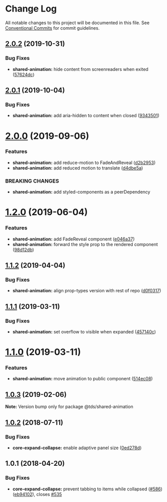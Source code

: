 # Change Log

All notable changes to this project will be documented in this file.
See [Conventional Commits](https://conventionalcommits.org) for commit guidelines.

## [2.0.2](https://github.com/telusdigital/tds/compare/@tds/shared-animation@2.0.1...@tds/shared-animation@2.0.2) (2019-10-31)


### Bug Fixes

* **shared-animation:** hide content from screenreaders when exited ([57624dc](https://github.com/telusdigital/tds/commit/57624dc))





## [2.0.1](https://github.com/telusdigital/tds/compare/@tds/shared-animation@2.0.0...@tds/shared-animation@2.0.1) (2019-10-04)


### Bug Fixes

* **shared-animation:** add aria-hidden to content when closed ([9343501](https://github.com/telusdigital/tds/commit/9343501))





# [2.0.0](https://github.com/telusdigital/tds/compare/@tds/shared-animation@1.2.0...@tds/shared-animation@2.0.0) (2019-09-06)


### Features

* **shared-animation:** add reduce-motion to FadeAndReveal ([d2b2953](https://github.com/telusdigital/tds/commit/d2b2953))
* **shared-animation:** add reduced motion to translate ([d4dbe5a](https://github.com/telusdigital/tds/commit/d4dbe5a))


### BREAKING CHANGES

* **shared-animation:** add styled-components as a peerDependency





# [1.2.0](https://github.com/telusdigital/tds/compare/@tds/shared-animation@1.1.2...@tds/shared-animation@1.2.0) (2019-06-04)

### Features

- **shared-animation:** add FadeReveal component ([e046a37](https://github.com/telusdigital/tds/commit/e046a37))
- **shared-animation:** forward the style prop to the rendered component ([98d12db](https://github.com/telusdigital/tds/commit/98d12db))

## [1.1.2](https://github.com/telusdigital/tds/compare/@tds/shared-animation@1.1.1...@tds/shared-animation@1.1.2) (2019-04-04)

### Bug Fixes

- **shared-animation:** align prop-types version with rest of repo ([d0f0317](https://github.com/telusdigital/tds/commit/d0f0317))

## [1.1.1](https://github.com/telusdigital/tds/compare/@tds/shared-animation@1.1.0...@tds/shared-animation@1.1.1) (2019-03-11)

### Bug Fixes

- **shared-animation:** set overflow to visible when expanded ([457140c](https://github.com/telusdigital/tds/commit/457140c))

# [1.1.0](https://github.com/telusdigital/tds/compare/@tds/shared-animation@1.0.3...@tds/shared-animation@1.1.0) (2019-03-11)

### Features

- **shared-animation:** move animation to public component ([514ec08](https://github.com/telusdigital/tds/commit/514ec08))

## [1.0.3](https://github.com/telus/tds-core/compare/@tds/shared-animation@1.0.2...@tds/shared-animation@1.0.3) (2019-02-06)

**Note:** Version bump only for package @tds/shared-animation

<a name="1.0.2"></a>

## [1.0.2](https://github.com/telus/tds-core/compare/@tds/shared-animation@1.0.1...@tds/shared-animation@1.0.2) (2018-07-11)

### Bug Fixes

- **core-expand-collapse:** enable adaptive panel size ([0ed278d](https://github.com/telus/tds-core/commit/0ed278d))

<a name="1.0.1"></a>

## 1.0.1 (2018-04-20)

### Bug Fixes

- **core-expand-collapse:** prevent tabbing to items while collapsed ([#586](https://github.com/telusdigital/tds-core/issues/586)) ([eb94102](https://github.com/telusdigital/tds-core/commit/eb94102)), closes [#535](https://github.com/telusdigital/tds-core/issues/535)
